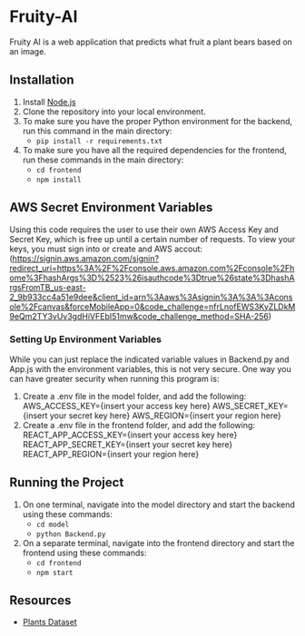 # Fruity-AI
Fruity AI is a web application that predicts what fruit a plant bears based on an image.

## Installation
1. Install [Node.js](https://nodejs.org/en)
2. Clone the repository into your local environment.
3. To make sure you have the proper Python environment for the backend, run this command in the main directory:
    * `pip install -r requirements.txt`
4. To make sure you have all the required dependencies for the frontend, run these commands in the main directory:
    * `cd frontend`
    * `npm install`

## AWS Secret Environment Variables
Using this code requires the user to use their own AWS Access Key and Secret Key, which is free up until a certain number of requests. To view your keys, you must sign into or create and AWS accout: (https://signin.aws.amazon.com/signin?redirect_uri=https%3A%2F%2Fconsole.aws.amazon.com%2Fconsole%2Fhome%3FhashArgs%3D%2523%26isauthcode%3Dtrue%26state%3DhashArgsFromTB_us-east-2_9b933cc4a51e9dee&client_id=arn%3Aaws%3Asignin%3A%3A%3Aconsole%2Fcanvas&forceMobileApp=0&code_challenge=nfrLnofEWS3KyZLDkM9eQm2TY3vUv3gdHiVFEbI51mw&code_challenge_method=SHA-256)

### Setting Up Environment Variables
While you can just replace the indicated variable values in Backend.py and App.js with the environment variables, this is not very secure. One way you can have greater security when running this program is:
1. Create a .env file in the model folder, and add the following:
    AWS_ACCESS_KEY={insert your access key here}
    AWS_SECRET_KEY={insert your secret key here}
    AWS_REGION={insert your region here}
2. Create a .env file in the frontend folder, and add the following:
    REACT_APP_ACCESS_KEY={insert your access key here}
    REACT_APP_SECRET_KEY={insert your secret key here}
    REACT_APP_REGION={insert your region here}

## Running the Project
1. On one terminal, navigate into the model directory and start the backend using these commands:
    * `cd model`
    * `python Backend.py`
2. On a separate terminal, navigate into the frontend directory and start the frontend using these commands:
    * `cd frontend`
    * `npm start`

## Resources
* [Plants Dataset](https://www.kaggle.com/datasets/marquis03/plants-classification)
